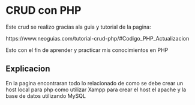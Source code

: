 # CRUD con PHP

<p> Este crud se realizo gracias ala guia y tutorial de la pagina:</p>
<p> https://www.neoguias.com/tutorial-crud-php/#Codigo_PHP_Actualizacion </p>

<p> Esto con el fin de aprender y practicar mis conocimientos en PHP </P>

## Explicacion

<p> En la pagina encontraran todo lo relacionado de como se debe crear un host local para php
como utilizar Xampp para crear el host el apache y la base de datos utilizando MySQL </P>
